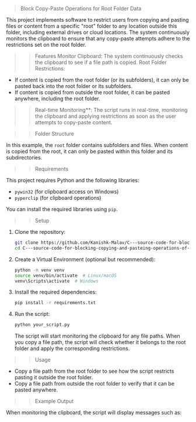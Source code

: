 > Block Copy-Paste Operations for Root Folder Data

This project implements software to restrict users from copying and pasting files or content from a specific "root" folder to any location outside this folder, including external drives or cloud locations. The system continuously monitors the clipboard to ensure that any copy-paste attempts adhere to the restrictions set on the root folder.

>> Features
>> Monitor Clipboard: The system continuously checks the clipboard to see if a file path is copied.
>> Root Folder Restrictions: 
  - If content is copied from the root folder (or its subfolders), it can only be pasted back into the root folder or its subfolders.
  - If content is copied from outside the root folder, it can be pasted anywhere, including the root folder.
>> Real-time Monitoring**: The script runs in real-time, monitoring the clipboard and applying restrictions as soon as the user attempts to copy-paste content.

>> Folder Structure

In this example, the `root` folder contains subfolders and files. When content is copied from the root, it can only be pasted within this folder and its subdirectories.

>> Requirements

This project requires Python and the following libraries:
- `pywin32` (for clipboard access on Windows)
- `pyperclip` (for clipboard operations)

You can install the required libraries using `pip`.

>> Setup

1. Clone the repository:
    ```bash
    git clone https://github.com/Kanishk-Malav/C---source-code-for-blocking-copying-and-pasteing-operations-of-root-folder-data.git
    cd C---source-code-for-blocking-copying-and-pasteing-operations-of-root-folder-data
    ```

2. Create a Virtual Environment (optional but recommended):
    ```bash
    python -m venv venv
    source venv/bin/activate  # Linux/macOS
    venv\Scripts\activate  # Windows
    ```

3. Install the required dependencies:
    ```bash
    pip install -r requirements.txt
    ```

4. Run the script:
    ```bash
    python your_script.py
    ```
   The script will start monitoring the clipboard for any file paths. When you copy a file path, the script will check whether it belongs to the root folder and apply the corresponding restrictions.

>> Usage

- Copy a file path from the root folder to see how the script restricts pasting it outside the root folder.
- Copy a file path from outside the root folder to verify that it can be pasted anywhere.

>> Example Output

When monitoring the clipboard, the script will display messages such as:

